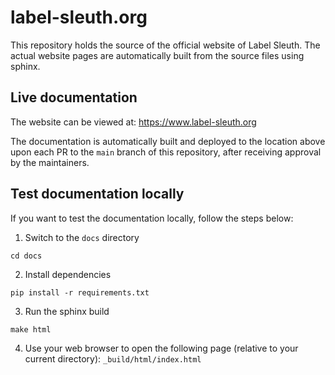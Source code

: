 # label-sleuth.org

This repository holds the source of the official website of Label Sleuth. The actual website pages are automatically built from the source files using sphinx.

## Live documentation
The website can be viewed at: https://www.label-sleuth.org

The documentation is automatically built and deployed to the location above upon each PR to the `main` branch of this repository, after receiving approval by the maintainers.

## Test documentation locally
If you want to test the documentation locally, follow the steps below:

1. Switch to the `docs` directory

```
cd docs
```

2. Install dependencies

```
pip install -r requirements.txt
```

3. Run the sphinx build

```
make html
```

4. Use your web browser to open the following page (relative to your current directory): `_build/html/index.html`
